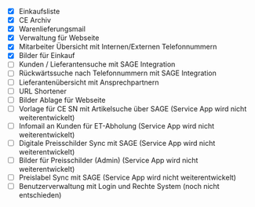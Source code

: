 - [x] Einkaufsliste
- [x] CE Archiv
- [x] Warenlieferungsmail
- [x] Verwaltung für Webseite
- [x] Mitarbeiter Übersicht mit Internen/Externen Telefonnummern
- [x] Bilder für Einkauf
- [ ] Kunden / Lieferantensuche mit SAGE Integration
- [ ] Rückwärtssuche nach Telefonnummern mit SAGE Integration
- [ ] Lieferantenübersicht mit Ansprechpartnern
- [ ] URL Shortener
- [ ] Bilder Ablage für Webseite
- [ ] Vorlage für CE SN mit Artikelsuche über SAGE (Service App wird nicht weiterentwickelt)
- [ ] Infomail an Kunden für ET-Abholung (Service App wird nicht weiterentwickelt)
- [ ] Digitale Preisschilder Sync mit SAGE (Service App wird nicht weiterentwickelt)
- [ ] Bilder für Preisschilder (Admin) (Service App wird nicht weiterentwickelt)
- [ ] Preislabel Sync mit SAGE (Service App wird nicht weiterentwickelt)
- [ ] Benutzerverwaltung mit Login und Rechte System (noch nicht entschieden)
